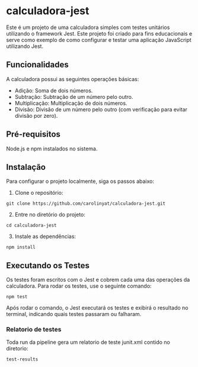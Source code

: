 ﻿# calculadora-jest

Este é um projeto de uma calculadora simples com testes unitários utilizando o framework Jest. Este projeto foi criado para fins educacionais e serve como exemplo de como configurar e testar uma aplicação JavaScript utilizando Jest.

## Funcionalidades

A calculadora possui as seguintes operações básicas:

- Adição: Soma de dois números.
- Subtração: Subtração de um número pelo outro.
- Multiplicação: Multiplicação de dois números.
- Divisão: Divisão de um número pelo outro (com verificação para evitar divisão por zero).

## Pré-requisitos

Node.js e npm instalados no sistema.

## Instalação
Para configurar o projeto localmente, siga os passos abaixo:

1. Clone o repositório:
```
git clone https://github.com/carolinyat/calculadora-jest.git
```

2. Entre no diretório do projeto:
```
cd calculadora-jest
```

3. Instale as dependências:
```
npm install
```

## Executando os Testes
Os testes foram escritos com o Jest e cobrem cada uma das operações da calculadora. Para rodar os testes, use o seguinte comando:

```
npm test
```

Após rodar o comando, o Jest executará os testes e exibirá o resultado no terminal, indicando quais testes passaram ou falharam.

### Relatorio de testes
Toda run da pipeline gera um relatorio de teste junit.xml contido no diretorio: 

```
test-results
```
